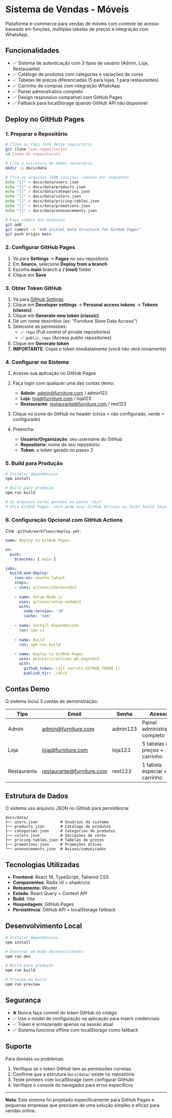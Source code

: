 # Sistema de Vendas - Móveis

Plataforma e-commerce para vendas de móveis com controle de acesso baseado em funções, múltiplas tabelas de preços e integração com WhatsApp.

## Funcionalidades

- ✅ Sistema de autenticação com 3 tipos de usuário (Admin, Loja, Restaurante)
- ✅ Catálogo de produtos com categorias e variações de cores
- ✅ Tabelas de preços diferenciadas (5 para lojas, 1 para restaurantes)
- ✅ Carrinho de compras com integração WhatsApp
- ✅ Painel administrativo completo
- ✅ Design responsivo compatível com GitHub Pages
- ✅ Fallback para localStorage quando GitHub API não disponível

## Deploy no GitHub Pages

### 1. Preparar o Repositório

```bash
# Clone ou faça fork deste repositório
git clone [seu-repositorio]
cd [nome-do-repositorio]

# Crie a estrutura de dados necessária
mkdir -p docs/data

# Crie os arquivos JSON iniciais (vazios por enquanto)
echo "[]" > docs/data/users.json
echo "[]" > docs/data/products.json
echo "[]" > docs/data/categories.json
echo "[]" > docs/data/colors.json
echo "[]" > docs/data/pricing-tables.json
echo "[]" > docs/data/promotions.json
echo "[]" > docs/data/announcements.json

# Faça commit das mudanças
git add .
git commit -m "Add initial data structure for GitHub Pages"
git push origin main
```

### 2. Configurar GitHub Pages

1. Vá para **Settings** → **Pages** no seu repositório
2. Em **Source**, selecione **Deploy from a branch**
3. Escolha **main** branch e **/ (root)** folder
4. Clique em **Save**

### 3. Obter Token GitHub

1. Vá para [GitHub Settings](https://github.com/settings/tokens)
2. Clique em **Developer settings** → **Personal access tokens** → **Tokens (classic)**
3. Clique em **Generate new token (classic)**
4. Dê um nome descritivo (ex: "Furniture Store Data Access")
5. Selecione as permissões:
   - ✅ `repo` (Full control of private repositories)
   - ✅ `public_repo` (Access public repositories)
6. Clique em **Generate token**
7. **IMPORTANTE**: Copie o token imediatamente (você não verá novamente)

### 4. Configurar no Sistema

1. Acesse sua aplicação no GitHub Pages
2. Faça login com qualquer uma das contas demo:
   - **Admin**: admin@furniture.com / admin123
   - **Loja**: loja@furniture.com / loja123
   - **Restaurante**: restaurante@furniture.com / rest123

3. Clique no ícone do GitHub no header (cinza = não configurado, verde = configurado)
4. Preencha:
   - **Usuário/Organização**: seu username do GitHub
   - **Repositório**: nome do seu repositório
   - **Token**: o token gerado no passo 3

### 5. Build para Produção

```bash
# Instalar dependências
npm install

# Build para produção
npm run build

# Os arquivos serão gerados na pasta 'dist'
# Para GitHub Pages, você pode usar GitHub Actions ou fazer build local
```

### 6. Configuração Opcional com GitHub Actions

Crie `.github/workflows/deploy.yml`:

```yaml
name: Deploy to GitHub Pages

on:
  push:
    branches: [ main ]

jobs:
  build-and-deploy:
    runs-on: ubuntu-latest
    steps:
    - uses: actions/checkout@v3
    
    - name: Setup Node.js
      uses: actions/setup-node@v3
      with:
        node-version: '18'
        cache: 'npm'
    
    - name: Install dependencies
      run: npm ci
    
    - name: Build
      run: npm run build
    
    - name: Deploy to GitHub Pages
      uses: peaceiris/actions-gh-pages@v3
      with:
        github_token: \${{ secrets.GITHUB_TOKEN }}
        publish_dir: ./dist
```

## Contas Demo

O sistema inclui 3 contas de demonstração:

| Tipo | Email | Senha | Acesso |
|------|-------|-------|---------|
| Admin | admin@furniture.com | admin123 | Painel administrativo completo |
| Loja | loja@furniture.com | loja123 | 5 tabelas de preços + carrinho |
| Restaurante | restaurante@furniture.com | rest123 | 1 tabela especial + carrinho |

## Estrutura de Dados

O sistema usa arquivos JSON no GitHub para persistência:

```
docs/data/
├── users.json          # Usuários do sistema
├── products.json       # Catálogo de produtos
├── categories.json     # Categorias de produtos
├── colors.json         # Variações de cores
├── pricing-tables.json # Tabelas de preços
├── promotions.json     # Promoções ativas
└── announcements.json  # Avisos/comunicados
```

## Tecnologias Utilizadas

- **Frontend**: React 18, TypeScript, Tailwind CSS
- **Componentes**: Radix UI + shadcn/ui
- **Roteamento**: Wouter
- **Estado**: React Query + Context API
- **Build**: Vite
- **Hospedagem**: GitHub Pages
- **Persistência**: GitHub API + localStorage fallback

## Desenvolvimento Local

```bash
# Instalar dependências
npm install

# Executar em modo desenvolvimento
npm run dev

# Build para produção
npm run build

# Preview da build
npm run preview
```

## Segurança

- ❌ Nunca faça commit do token GitHub no código
- ✅ Use o modal de configuração na aplicação para inserir credenciais
- ✅ Token é armazenado apenas na sessão atual
- ✅ Sistema funciona offline com localStorage como fallback

## Suporte

Para dúvidas ou problemas:
1. Verifique se o token GitHub tem as permissões corretas
2. Confirme que a estrutura `docs/data/` existe no repositório
3. Teste primeiro com localStorage (sem configurar GitHub)
4. Verifique o console do navegador para erros específicos

---

**Nota**: Este sistema foi projetado especificamente para GitHub Pages e pequenas empresas que precisam de uma solução simples e eficaz para vendas online.
